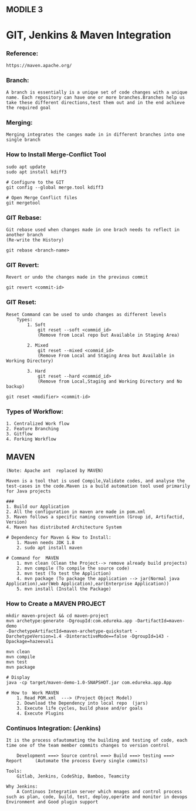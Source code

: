 MODILE 3
--------

GIT, Jenkins & Maven Integration
================================

### Reference:
    https://maven.apache.org/

### Branch:
    A branch is essentially is a unique set of code changes with a unique name. Each repository can have one or more branches.Branches help us take these different directions,test them out and in the end achieve the required goal

### Merging:
    Merging integrates the canges made in in different branches into one single branch
    
### How to Install Merge-Conflict Tool
    sudo apt update
    sudo apt install kdiff3

    # Configure to the GIT
    git config --global merge.tool kdiff3

    # Open Merge Conflict files
    git mergetool

### GIT Rebase:
    Git rebase used when changes made in one brach needs to reflect in another branch
    (Re-write the History)
    
    git rebase <branch-name>

### GIT Revert:
    Revert or undo the changes made in the previous commit

    git revert <commit-id>

### GIT Reset:
    Reset Command can be used to undo changes as different levels
        Types:
            1. Soft
                git reset --soft <commid_id>
                (Remove from Local repo but Available in Staging Area)

            2. Mixed
                git reset --mixed <commid_id>
                (Remove From Local and Staging Area but Available in Working Directory)

            3. Hard
                git reset --hard <commid_id>
                (Remove from Local,Staging and Working Directory and No backup)

    git reset <modifier> <commit-id>

### Types of Workflow:
    1. Centralized Work flow
    2. Feature Branching
    3. Gitflow 
    4. Forking Workflow

## MAVEN

    (Note: Apache ant  replaced by MAVEN)

    Maven is a tool that is used Compile,Validate codes, and analyse the test-cases in the code.Maven is a build automation tool used primarily for Java projects

    ###
    1. Build our Application
    2. All the configuration in maven are made in pom.xml
    3. Maven follows a specific naming convention (Group id, Artifactid, Version)
    4. Maven has distributed Architecture System

    # Dependency for Maven & How to Install:
        1. Maven needs JDK 1.8 
        2. sudo apt install maven

    # Command for  MAVEN
        1. mvn clean (Clean the Project--> remove already build projects)
        2. mvn compile (To compile the source code)
        3. mvn test (To test the Appliction)
        4. mvn package (To package the application --> jar(Normal java Application),war(Web Application),ear(Enterprise Application))
        5. mvn install (Install the Package)

### How to Create a MAVEN PROJECT
    mkdir maven-project && cd maven-project
    mvn archetype:generate -DgroupId:com.edureka.app -DartifactId=maven-demo 
    -DarchetypeArtifactId=maven-archetype-quickstart -DarchetypeVersion=1.4 -DinteractiveMode==false -DgroupId=143 -Dpackage=hazeevali

    mvn clean
    mvn compile
    mvn test
    mvn package

    # Display
    java -cp target/maven-demo-1.0-SNAPSHOT.jar com.edureka.app.App

    # How to  Work MAVEN
        1. Read POM.xml  ---> (Project Object Model)
        2. Download the Dependency into local repo  (jars)
        3. Execute life cycles, build phase and/or goals
        4. Execute Plugins

### Continuos Integration: (Jenkins)
    It is the process ofautomating the building and testing of code, each time one of the team member commits changes to version control

        Development ===> Source control ===> Build ===> testing ===> Report     (Automate the process Every single commits)

    Tools:
        Gitlab, Jenkins, CodeShip, Bamboo, Teamcity

    Why Jenkins:
        A Continuos Integration server which mnages and control process such as plan, code, build, test, deploy,operate and monitor in devops Environment and Good plugin support
    


